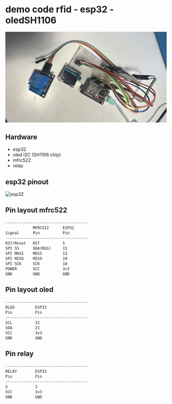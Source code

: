 # demo code rfid - esp32 - oledSH1106

![demo](demo.jpg)

## Hardware

- esp32
- oled I2C (SH1106 chip)
- mfrc522
- relay

## esp32 pinout

![esp32](ESP32-Pinout.png)

## Pin layout mfrc522
```
------------------------------------
            MFRC522      ESP32
Signal      Pin          Pin
------------------------------------
RST/Reset   RST          5
SPI SS      SDA(NSS)     15
SPI MOSI    MOSI         13
SPI MISO    MISO         19
SPI SCK     SCK          18
POWER       VCC          3v3
GND         GND          GND
```

## Pin layout oled
```
------------------------------------
OLED         ESP32
Pin          Pin
------------------------------------
SCL          22
SDA          21
VCC          3v3
GND          GND
```

## Pin relay
```
------------------------------------
RELAY        ESP32
Pin          Pin
------------------------------------
S            2
VCC          3v3
GND          GND
```
